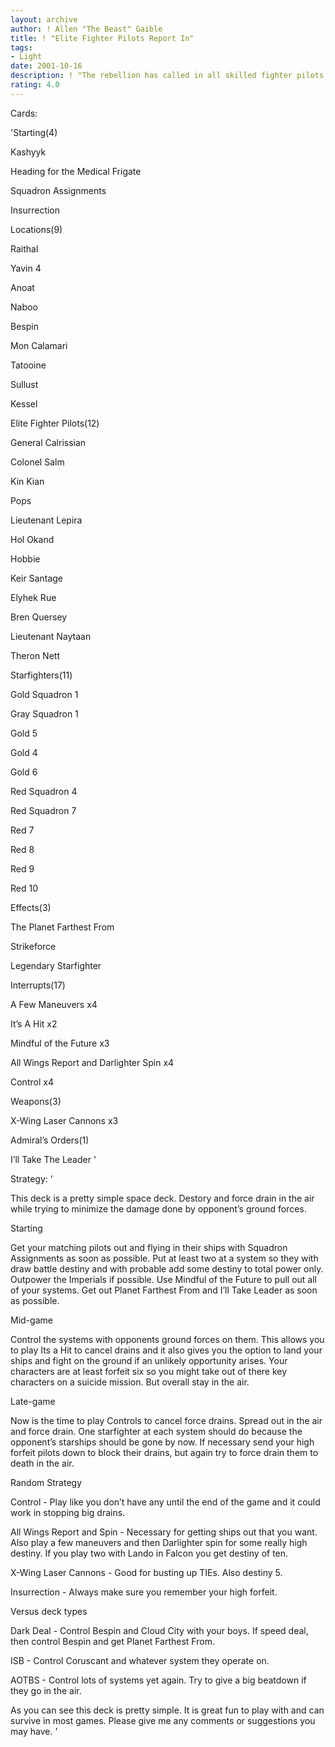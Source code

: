 ```yaml
---
layout: archive
author: ! Allen "The Beast" Gaible
title: ! "Elite Fighter Pilots Report In"
tags:
- Light
date: 2001-10-16
description: ! "The rebellion has called in all skilled fighter pilots to stop the empire. And they will."
rating: 4.0
---
```

Cards: 

'Starting(4)

Kashyyk

Heading for the Medical Frigate

Squadron Assignments

Insurrection


Locations(9)

Raithal

Yavin 4

Anoat

Naboo

Bespin

Mon Calamari

Tatooine

Sullust

Kessel


Elite Fighter Pilots(12)

General Calrissian

Colonel Salm

Kin Kian

Pops

Lieutenant Lepira

Hol Okand

Hobbie

Keir Santage

Elyhek Rue

Bren Quersey

Lieutenant Naytaan

Theron Nett


Starfighters(11)

Gold Squadron 1

Gray Squadron 1

Gold 5

Gold 4

Gold 6

Red Squadron 4

Red Squadron 7

Red 7

Red 8

Red 9

Red 10


Effects(3)

The Planet Farthest From

Strikeforce

Legendary Starfighter


Interrupts(17)

A Few Maneuvers x4

It’s A Hit x2

Mindful of the Future x3

All Wings Report and Darlighter Spin x4

Control x4


Weapons(3)

X-Wing Laser Cannons x3


Admiral’s Orders(1)

I’ll Take The Leader '

Strategy: '

This deck is a pretty simple space deck. Destory and force drain in the air while trying to minimize the damage done by opponent’s ground forces.


Starting

Get your matching pilots out and flying in their ships with Squadron Assignments as soon as possible. Put at least two at a system so they with draw battle destiny and with probable add some destiny to total power only. Outpower the Imperials if possible. Use Mindful of the Future to pull out all of your systems. Get out Planet Farthest From and I’ll Take Leader as soon as possible.


Mid-game

Control the systems with opponents ground forces on them. This allows you to play Its a Hit to cancel drains and it also gives you the option to land your ships and fight on the ground if an unlikely opportunity arises. Your characters are at least forfeit six so you might take out of there key characters on a suicide mission. But overall stay in the air.


Late-game

Now is the time to play Controls to cancel force drains. Spread out in the air and force drain. One starfighter at each system should do because the opponent’s starships should be gone by now. If necessary send your high forfeit pilots down to block their drains, but again try to force drain them to death in the air.


Random Strategy

Control - Play like you don’t have any until the end of the game and it could work in stopping big drains.

All Wings Report and Spin - Necessary for getting ships out that you want. Also play a few maneuvers and then Darlighter spin for some really high destiny. If you play two with Lando in Falcon you get destiny of ten.

X-Wing Laser Cannons - Good for busting up TIEs. Also destiny 5.

Insurrection - Always make sure you remember your high forfeit.


Versus deck types

Dark Deal - Control Bespin and Cloud City with your boys. If speed deal, then control Bespin and get Planet Farthest From.


ISB - Control Coruscant and whatever system they operate on.


AOTBS - Control lots of systems yet again. Try to give a big beatdown if they go in the air.


As you can see this deck is pretty simple. It is great fun to play with and can survive in most games. Please give me any comments or suggestions you may have. '